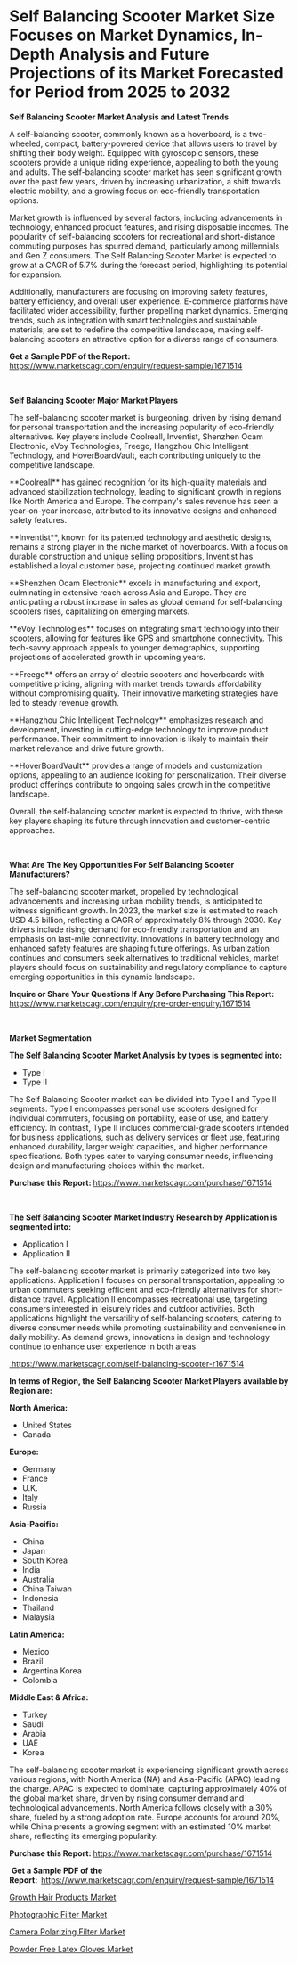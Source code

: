 <p><h1>Self Balancing Scooter Market Size Focuses on Market Dynamics, In-Depth Analysis and Future Projections of its Market Forecasted for Period from 2025 to 2032</h1></p><p><strong>Self Balancing Scooter Market Analysis and Latest Trends</strong></p>
<p><p>A self-balancing scooter, commonly known as a hoverboard, is a two-wheeled, compact, battery-powered device that allows users to travel by shifting their body weight. Equipped with gyroscopic sensors, these scooters provide a unique riding experience, appealing to both the young and adults. The self-balancing scooter market has seen significant growth over the past few years, driven by increasing urbanization, a shift towards electric mobility, and a growing focus on eco-friendly transportation options.</p><p>Market growth is influenced by several factors, including advancements in technology, enhanced product features, and rising disposable incomes. The popularity of self-balancing scooters for recreational and short-distance commuting purposes has spurred demand, particularly among millennials and Gen Z consumers. The Self Balancing Scooter Market is expected to grow at a CAGR of 5.7% during the forecast period, highlighting its potential for expansion. </p><p>Additionally, manufacturers are focusing on improving safety features, battery efficiency, and overall user experience. E-commerce platforms have facilitated wider accessibility, further propelling market dynamics. Emerging trends, such as integration with smart technologies and sustainable materials, are set to redefine the competitive landscape, making self-balancing scooters an attractive option for a diverse range of consumers.</p></p>
<p><strong>Get a Sample PDF of the Report:&nbsp;</strong> <a href="https://www.marketscagr.com/enquiry/request-sample/1671514?utm_campaign=2198&utm_medium=2&utm_source=Github&utm_content=ia&utm_term=04042025&utm_id=self-balancing-scooter">https://www.marketscagr.com/enquiry/request-sample/1671514</a></p>
<p>&nbsp;</p>
<p><strong>Self Balancing Scooter Major Market Players</strong></p>
<p><p>The self-balancing scooter market is burgeoning, driven by rising demand for personal transportation and the increasing popularity of eco-friendly alternatives. Key players include Coolreall, Inventist, Shenzhen Ocam Electronic, eVoy Technologies, Freego, Hangzhou Chic Intelligent Technology, and HoverBoardVault, each contributing uniquely to the competitive landscape.</p><p>**Coolreall** has gained recognition for its high-quality materials and advanced stabilization technology, leading to significant growth in regions like North America and Europe. The company's sales revenue has seen a year-on-year increase, attributed to its innovative designs and enhanced safety features.</p><p>**Inventist**, known for its patented technology and aesthetic designs, remains a strong player in the niche market of hoverboards. With a focus on durable construction and unique selling propositions, Inventist has established a loyal customer base, projecting continued market growth.</p><p>**Shenzhen Ocam Electronic** excels in manufacturing and export, culminating in extensive reach across Asia and Europe. They are anticipating a robust increase in sales as global demand for self-balancing scooters rises, capitalizing on emerging markets.</p><p>**eVoy Technologies** focuses on integrating smart technology into their scooters, allowing for features like GPS and smartphone connectivity. This tech-savvy approach appeals to younger demographics, supporting projections of accelerated growth in upcoming years.</p><p>**Freego** offers an array of electric scooters and hoverboards with competitive pricing, aligning with market trends towards affordability without compromising quality. Their innovative marketing strategies have led to steady revenue growth.</p><p>**Hangzhou Chic Intelligent Technology** emphasizes research and development, investing in cutting-edge technology to improve product performance. Their commitment to innovation is likely to maintain their market relevance and drive future growth.</p><p>**HoverBoardVault** provides a range of models and customization options, appealing to an audience looking for personalization. Their diverse product offerings contribute to ongoing sales growth in the competitive landscape. </p><p>Overall, the self-balancing scooter market is expected to thrive, with these key players shaping its future through innovation and customer-centric approaches.</p></p>
<p>&nbsp;</p>
<p><strong>What Are The Key Opportunities For Self Balancing Scooter Manufacturers?</strong></p>
<p><p>The self-balancing scooter market, propelled by technological advancements and increasing urban mobility trends, is anticipated to witness significant growth. In 2023, the market size is estimated to reach USD 4.5 billion, reflecting a CAGR of approximately 8% through 2030. Key drivers include rising demand for eco-friendly transportation and an emphasis on last-mile connectivity. Innovations in battery technology and enhanced safety features are shaping future offerings. As urbanization continues and consumers seek alternatives to traditional vehicles, market players should focus on sustainability and regulatory compliance to capture emerging opportunities in this dynamic landscape.</p></p>
<p><strong>Inquire or Share Your Questions If Any Before Purchasing This Report:</strong> <a href="https://www.marketscagr.com/enquiry/pre-order-enquiry/1671514?utm_campaign=2198&utm_medium=2&utm_source=Github&utm_content=ia&utm_term=04042025&utm_id=self-balancing-scooter">https://www.marketscagr.com/enquiry/pre-order-enquiry/1671514</a></p>
<p>&nbsp;</p>
<p><strong>Market Segmentation</strong></p>
<p><strong>The Self Balancing Scooter Market Analysis by types is segmented into:</strong></p>
<p><ul><li>Type I</li><li>Type II</li></ul></p>
<p><p>The Self Balancing Scooter market can be divided into Type I and Type II segments. Type I encompasses personal use scooters designed for individual commuters, focusing on portability, ease of use, and battery efficiency. In contrast, Type II includes commercial-grade scooters intended for business applications, such as delivery services or fleet use, featuring enhanced durability, larger weight capacities, and higher performance specifications. Both types cater to varying consumer needs, influencing design and manufacturing choices within the market.</p></p>
<p><strong>Purchase this Report:&nbsp;</strong><a href="https://www.marketscagr.com/purchase/1671514?utm_campaign=2198&utm_medium=2&utm_source=Github&utm_content=ia&utm_term=04042025&utm_id=self-balancing-scooter">https://www.marketscagr.com/purchase/1671514</a></p>
<p>&nbsp;</p>
<p><strong>The Self Balancing Scooter Market Industry Research by Application is segmented into:</strong></p>
<p><ul><li>Application I</li><li>Application II</li></ul></p>
<p><p>The self-balancing scooter market is primarily categorized into two key applications. Application I focuses on personal transportation, appealing to urban commuters seeking efficient and eco-friendly alternatives for short-distance travel. Application II encompasses recreational use, targeting consumers interested in leisurely rides and outdoor activities. Both applications highlight the versatility of self-balancing scooters, catering to diverse consumer needs while promoting sustainability and convenience in daily mobility. As demand grows, innovations in design and technology continue to enhance user experience in both areas.</p></p>
<p><a href="https://www.marketscagr.com/self-balancing-scooter-r1671514?utm_campaign=2198&utm_medium=2&utm_source=Github&utm_content=ia&utm_term=04042025&utm_id=self-balancing-scooter">&nbsp;https://www.marketscagr.com/self-balancing-scooter-r1671514</a></p>
<p><strong>In terms of Region, the Self Balancing Scooter Market Players available by Region are:</strong></p>
<p>
    <p> <strong> North America: </strong>
        <ul>
            <li>United States</li>
            <li>Canada</li>
        </ul>
        </p> 
    <p> <strong> Europe: </strong>
        <ul>
            <li>Germany</li>
            <li>France</li>
            <li>U.K.</li>
            <li>Italy</li>
            <li>Russia</li>
        </ul>
        </p> 
    <p> <strong> Asia-Pacific: </strong>
        <ul>
            <li>China</li>
            <li>Japan</li>
            <li>South Korea</li>
            <li>India</li>
            <li>Australia</li>
            <li>China Taiwan</li>
            <li>Indonesia</li>
            <li>Thailand</li>
            <li>Malaysia</li>
        </ul>
        </p> 
    <p> <strong> Latin America: </strong>
        <ul>
            <li>Mexico</li>
            <li>Brazil</li>
            <li>Argentina Korea</li>
            <li>Colombia</li>
        </ul>
        </p> 
    <p> <strong> Middle East & Africa: </strong>
        <ul>
            <li>Turkey</li>
            <li>Saudi</li>
            <li>Arabia</li>
            <li>UAE</li>
            <li>Korea</li>
        </ul>
    </p>
    </p>
<p><p>The self-balancing scooter market is experiencing significant growth across various regions, with North America (NA) and Asia-Pacific (APAC) leading the charge. APAC is expected to dominate, capturing approximately 40% of the global market share, driven by rising consumer demand and technological advancements. North America follows closely with a 30% share, fueled by a strong adoption rate. Europe accounts for around 20%, while China presents a growing segment with an estimated 10% market share, reflecting its emerging popularity.</p></p>
<p><strong>Purchase this Report: </strong><a href="https://www.marketscagr.com/purchase/1671514?utm_campaign=2198&utm_medium=2&utm_source=Github&utm_content=ia&utm_term=04042025&utm_id=self-balancing-scooter">https://www.marketscagr.com/purchase/1671514</a></p>
<p>&nbsp;<strong>Get a Sample PDF of the Report:&nbsp;&nbsp;</strong><a href="https://www.marketscagr.com/enquiry/request-sample/1671514?utm_campaign=2198&utm_medium=2&utm_source=Github&utm_content=ia&utm_term=04042025&utm_id=self-balancing-scooter">https://www.marketscagr.com/enquiry/request-sample/1671514</a></p>
<p><strong></strong></p>
<p><p><a href="https://github.com/casalalimo40/Market-Research-Report-List-1/blob/main/growth-hair-products-market.md?utm_campaign=2198&utm_medium=2&utm_source=Github&utm_content=ia&utm_term=04042025&utm_id=self-balancing-scooter">Growth Hair Products Market</a></p><p><a href="https://github.com/careymartta6/Market-Research-Report-List-1/blob/main/photographic-filter-market.md?utm_campaign=2198&utm_medium=2&utm_source=Github&utm_content=ia&utm_term=04042025&utm_id=self-balancing-scooter">Photographic Filter Market</a></p><p><a href="https://github.com/baraohinze3x/Market-Research-Report-List-1/blob/main/camera-polarizing-filter-market.md?utm_campaign=2198&utm_medium=2&utm_source=Github&utm_content=ia&utm_term=04042025&utm_id=self-balancing-scooter">Camera Polarizing Filter Market</a></p><p><a href="https://github.com/santosh758595/Market-Research-Report-List-7/blob/main/powder-free-latex-gloves-market.md?utm_campaign=2198&utm_medium=2&utm_source=Github&utm_content=ia&utm_term=04042025&utm_id=self-balancing-scooter">Powder Free Latex Gloves Market</a></p></p>